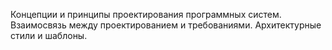 Концепции и принципы проектирования программных систем. Взаимосвязь между проектированием и требованиями. Архитектурные стили и шаблоны.